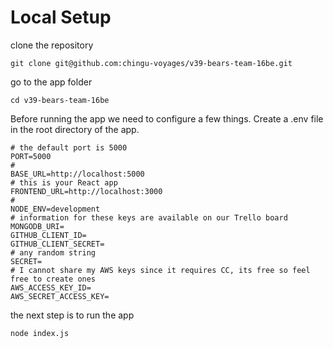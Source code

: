 # Local Setup
clone the repository 
```cli
git clone git@github.com:chingu-voyages/v39-bears-team-16be.git
```

go to the app folder
```cli
cd v39-bears-team-16be
```
Before running the app we need to configure a few things. Create a .env file in the root directory of the app.
```.env
# the default port is 5000
PORT=5000
#
BASE_URL=http://localhost:5000
# this is your React app
FRONTEND_URL=http://localhost:3000
#
NODE_ENV=development
# information for these keys are available on our Trello board
MONGODB_URI=
GITHUB_CLIENT_ID=
GITHUB_CLIENT_SECRET=
# any random string
SECRET=
# I cannot share my AWS keys since it requires CC, its free so feel free to create ones
AWS_ACCESS_KEY_ID=
AWS_SECRET_ACCESS_KEY=
```
the next step is to run the app
```node
node index.js
```
